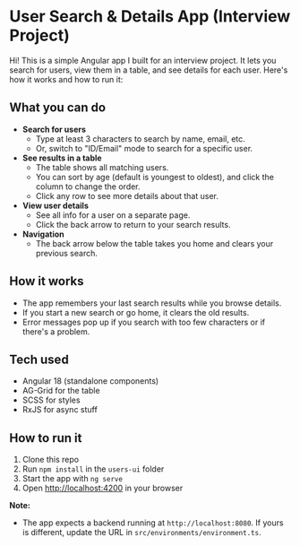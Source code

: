 # User Search & Details App (Interview Project)

Hi! This is a simple Angular app I built for an interview project. It lets you search for users, view them in a table, and see details for each user. Here's how it works and how to run it:

## What you can do
- **Search for users**
  - Type at least 3 characters to search by name, email, etc.
  - Or, switch to "ID/Email" mode to search for a specific user.
- **See results in a table**
  - The table shows all matching users.
  - You can sort by age (default is youngest to oldest), and click the column to change the order.
  - Click any row to see more details about that user.
- **View user details**
  - See all info for a user on a separate page.
  - Click the back arrow to return to your search results.
- **Navigation**
  - The back arrow below the table takes you home and clears your previous search.

## How it works
- The app remembers your last search results while you browse details.
- If you start a new search or go home, it clears the old results.
- Error messages pop up if you search with too few characters or if there's a problem.

## Tech used
- Angular 18 (standalone components)
- AG-Grid for the table
- SCSS for styles
- RxJS for async stuff

## How to run it
1. Clone this repo
2. Run `npm install` in the `users-ui` folder
3. Start the app with `ng serve`
4. Open [http://localhost:4200](http://localhost:4200) in your browser

**Note:**
- The app expects a backend running at `http://localhost:8080`. If yours is different, update the URL in `src/environments/environment.ts`.

